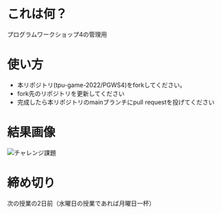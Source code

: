 # これは何？
プログラムワークショップ4の管理用

# 使い方

- 本リポジトリ(tpu-game-2022/PGWS4)をforkしてください。
- fork先のリポジトリを更新してください
- 完成したら本リポジトリのmainブランチにpull requestを投げてください

# 結果画像

![チャレンジ課題](https://user-images.githubusercontent.com/71791660/198915135-c524624e-2d27-4ba5-9811-03ea84a2b852.jpg)


# 締め切り
次の授業の2日前（水曜日の授業であれば月曜日一杯）
